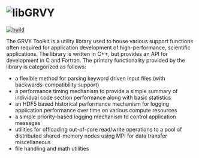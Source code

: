 ![libGRVY](https://raw.githubusercontent.com/hpcsi/grvy/master/doxygen/images/grvy-small.png) 
===================

[![build](https://github.com/hpcsi/grvy/workflows/CI//badge.svg?branch=main)](https://github.com/hpcsi/grvy/actions)


The GRVY Toolkit is a utility library used to house various support
functions often required for application development of
high-performance, scientific applications. The library is written in
C++, but provides an API for development in C and Fortran. The primary
functionality provided by the library is categorized as follows:

* a flexible method for parsing keyword driven input files (with
  backwards-compatibility support)
* a performance timing mechanism to provide a simple summary of
  individual code section performance along with basic statistics
* an HDF5 based historical performance mechanism for logging
  application performance over time on various compute resources
* a simple priority-based logging mechanism to control application
  messages
* utilities for offloading out-of-core read/write operations to a pool
  of distributed shared-memory nodes using MPI for data transfer
  miscellaneous 
* file handling and math utilities
